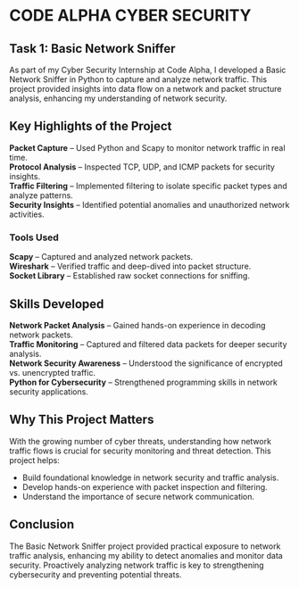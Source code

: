 # CODE ALPHA CYBER SECURITY

## Task 1: Basic Network Sniffer  
As part of my Cyber Security Internship at Code Alpha, I developed a Basic Network Sniffer in Python to capture and analyze network traffic. This project provided insights into data flow on a network and packet structure analysis, enhancing my understanding of network security.

## Key Highlights of the Project  
**Packet Capture** – Used Python and Scapy to monitor network traffic in real time.  
**Protocol Analysis** – Inspected TCP, UDP, and ICMP packets for security insights.  
**Traffic Filtering** – Implemented filtering to isolate specific packet types and analyze patterns.  
**Security Insights** – Identified potential anomalies and unauthorized network activities.

### Tools Used  
**Scapy** – Captured and analyzed network packets.  
**Wireshark** – Verified traffic and deep-dived into packet structure.  
**Socket Library** – Established raw socket connections for sniffing.

## Skills Developed  
**Network Packet Analysis** – Gained hands-on experience in decoding network packets.  
**Traffic Monitoring** – Captured and filtered data packets for deeper security analysis.  
**Network Security Awareness** – Understood the significance of encrypted vs. unencrypted traffic.  
**Python for Cybersecurity** – Strengthened programming skills in network security applications.

## Why This Project Matters  
With the growing number of cyber threats, understanding how network traffic flows is crucial for security monitoring and threat detection. This project helps:  
- Build foundational knowledge in network security and traffic analysis.  
- Develop hands-on experience with packet inspection and filtering.  
- Understand the importance of secure network communication.

## Conclusion  
The Basic Network Sniffer project provided practical exposure to network traffic analysis, enhancing my ability to detect anomalies and monitor data security. Proactively analyzing network traffic is key to strengthening cybersecurity and preventing potential threats.

